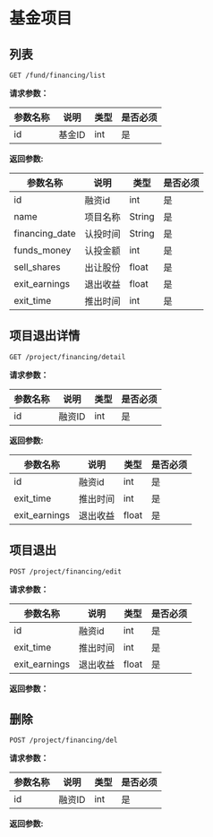 # 基金项目

## 列表
	
	GET /fund/financing/list
	
**请求参数：**

|参数名称|说明|类型|是否必须|
|---|---|---|---|
|id|基金ID|int|是|

**返回参数:**

|参数名称|说明|类型|是否必须|
|---|---|---|---|
|id|融资id|int|是|
|name|项目名称|String|是|
|financing_date|认投时间|String|是|
|funds_money|认投金额|int|是|
|sell_shares|出让股份|float|是|
|exit_earnings|退出收益|float|是|
|exit_time|推出时间|int|是|


## 项目退出详情
	
	GET /project/financing/detail
	
**请求参数：**

|参数名称|说明|类型|是否必须|
|---|---|---|---|
|id|融资ID|int|是|

**返回参数:**

|参数名称|说明|类型|是否必须|
|---|---|---|---|
|id|融资id|int|是|
|exit_time|推出时间|int|是|
|exit_earnings|退出收益|float|是|



## 项目退出
	
	POST /project/financing/edit
	
**请求参数：**

|参数名称|说明|类型|是否必须|
|---|---|---|---|
|id|融资id|int|是|
|exit_time|推出时间|int|是|
|exit_earnings|退出收益|float|是|

	
**返回参数：**


## 删除
	
	POST /project/financing/del
	
**请求参数：**

|参数名称|说明|类型|是否必须|
|---|---|---|---|
|id|融资ID|int|是|

**返回参数:**